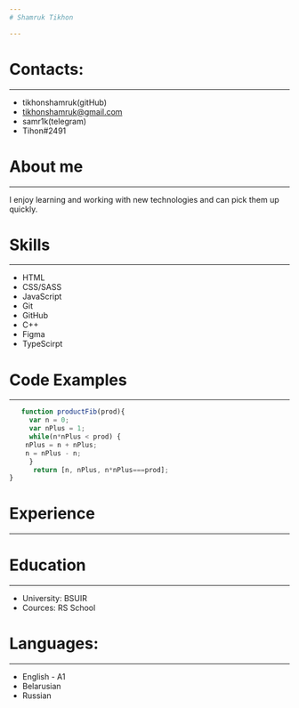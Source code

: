 ```yaml
---
# Shamruk Tikhon

---
```


# Contacts:

---
  
  -  tikhonshamruk(gitHub)
  - tikhonshamruk@gmail.com
  - samr1k(telegram)
  - Tihon#2491

# About me

---

   I enjoy learning and working with new technologies and can pick them up quickly.

# Skills

---

   - HTML
   - CSS/SASS
   - JavaScript
   - Git
   - GitHub
   - C++
   - Figma
   - TypeScirpt

# Code Examples 

---

```javascript
   function productFib(prod){
     var n = 0;
     var nPlus = 1;  
     while(n*nPlus < prod) {
    nPlus = n + nPlus;
    n = nPlus - n;
     }
      return [n, nPlus, n*nPlus===prod];
}
```

# Experience

---

# Education

---

- University: BSUIR
- Cources: RS School

# Languages:

---

 - English - A1
 - Belarusian
 - Russian